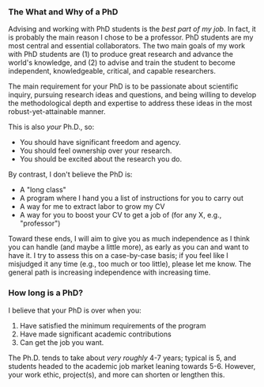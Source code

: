 ### The What and Why of a PhD

Advising and working with PhD students is the *best part of my job*.
In fact, it is probably the main reason I chose to be a professor.
PhD students are my most central and essential collaborators.
The two main goals of my work with PhD students are (1) to produce great research and advance the world's knowledge, and (2) to advise and train the student to become independent, knowledgeable, critical, and capable researchers.

The main requirement for your PhD is to be passionate about scientific inquiry, pursuing research ideas and questions, and being willing to develop the methodological depth and expertise to address these ideas in the most robust-yet-attainable manner.

This is also *your* Ph.D., so:

- You should have significant freedom and agency.
- You should feel ownership over your research.
- You should be excited about the research you do.

By contrast, I don't believe the PhD is:

- A "long class"
- A program where I hand you a list of instructions for you to carry out
- A way for me to extract labor to grow my CV
- A way for you to boost your CV to get a job of <type X>  (for any X, e.g., "professor")

Toward these ends, I will aim to give you as much independence as I think you can handle (and maybe a little more), as early as you can and want to have it.
I try to assess this on a case-by-case basis; if you feel like I misjudged it any time (e.g., too much or too little), please let me know.
The general path is increasing independence with increasing time.

### How long is a PhD?

I believe that your PhD is over when you:

1. Have satisfied the minimum requirements of the program
2. Have made significant academic contributions
3. Can get the job you want.

The Ph.D. tends to take about _very roughly_ 4-7 years; typical is 5, and students headed to the academic job market leaning towards 5-6. 
However, your work ethic, project(s), and more can shorten or lengthen this.
